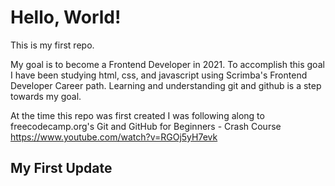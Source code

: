 # Hello, World!

This is my first repo.  

My goal is to become a Frontend Developer in 2021.  To accomplish this goal I have been studying html, css, and javascript using 
Scrimba's Frontend Developer Career path.  Learning and understanding git and github is a step towards my goal.  

At the time this repo was first created I was following along to freecodecamp.org's Git and GitHub for Beginners - Crash Course
https://www.youtube.com/watch?v=RGOj5yH7evk



## My First Update
